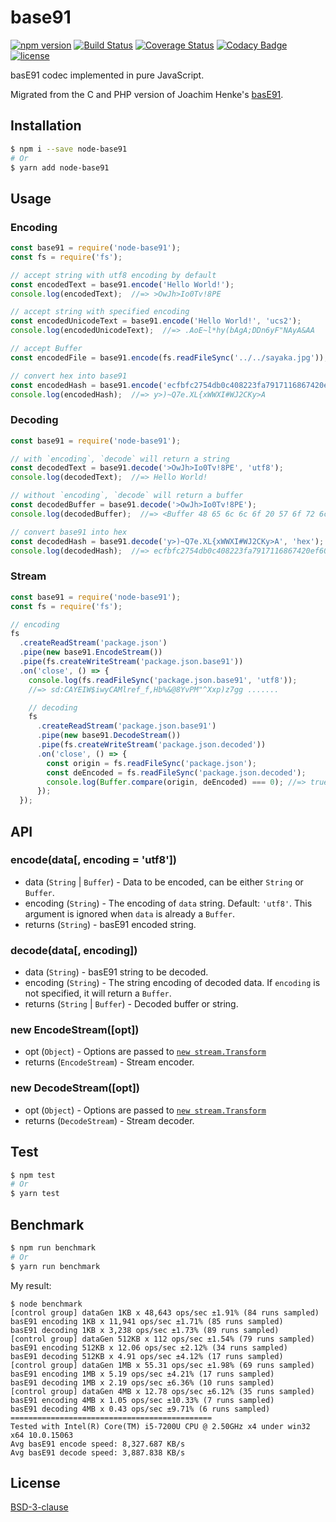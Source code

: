 # base91
[![npm version](https://img.shields.io/npm/v/node-base91.svg?style=flat)](https://www.npmjs.com/package/node-base91)
[![Build Status](https://img.shields.io/travis/Equim-chan/base91.svg?style=flat)](https://travis-ci.org/Equim-chan/base91)
[![Coverage Status](https://img.shields.io/coveralls/Equim-chan/base91.svg?style=flat)](https://coveralls.io/github/Equim-chan/base91?branch=master)
[![Codacy Badge](https://img.shields.io/codacy/grade/9f4a3b6990134a7b9c5fe099dfb41bcd.svg?style=flat)](https://www.codacy.com/app/Equim-chan/base91)
[![license](https://img.shields.io/npm/l/node-base91.svg?style=flat)](https://github.com/Equim-chan/base91/blob/master/LICENSE)

basE91 codec implemented in pure JavaScript.

Migrated from the C and PHP version of Joachim Henke's [basE91](http://base91.sourceforge.net/).

## Installation
```bash
$ npm i --save node-base91
# Or
$ yarn add node-base91
```

## Usage
### Encoding
```js
const base91 = require('node-base91');
const fs = require('fs');

// accept string with utf8 encoding by default
const encodedText = base91.encode('Hello World!');
console.log(encodedText);  //=> >OwJh>Io0Tv!8PE

// accept string with specified encoding
const encodedUnicodeText = base91.encode('Hello World!', 'ucs2');
console.log(encodedUnicodeText);  //=> .AoE~l*hy(bAgA;DDn6yF"NAyA&AA

// accept Buffer
const encodedFile = base91.encode(fs.readFileSync('../../sayaka.jpg'));

// convert hex into base91
const encodedHash = base91.encode('ecfbfc2754db0c408223fa7917116867420ef60d', 'hex');
console.log(encodedHash);  //=> y>)~Q7e.XL{xWWXI#WJ2CKy>A
```

### Decoding
```js
const base91 = require('node-base91');

// with `encoding`, `decode` will return a string
const decodedText = base91.decode('>OwJh>Io0Tv!8PE', 'utf8');
console.log(decodedText);  //=> Hello World!

// without `encoding`, `decode` will return a buffer
const decodedBuffer = base91.decode('>OwJh>Io0Tv!8PE');
console.log(decodedBuffer);  //=> <Buffer 48 65 6c 6c 6f 20 57 6f 72 6c 64 21>

// convert base91 into hex
const decodedHash = base91.decode('y>)~Q7e.XL{xWWXI#WJ2CKy>A', 'hex');
console.log(decodedHash);  //=> ecfbfc2754db0c408223fa7917116867420ef60d
```

### Stream
```js
const base91 = require('node-base91');
const fs = require('fs');

// encoding
fs
  .createReadStream('package.json')
  .pipe(new base91.EncodeStream())
  .pipe(fs.createWriteStream('package.json.base91'))
  .on('close', () => {
    console.log(fs.readFileSync('package.json.base91', 'utf8'));
    //=> sd:CAYEIW$iwyCAMlref_f,Hb%&@8YvPM"^Xxp)z7gg .......

    // decoding
    fs
      .createReadStream('package.json.base91')
      .pipe(new base91.DecodeStream())
      .pipe(fs.createWriteStream('package.json.decoded'))
      .on('close', () => {
        const origin = fs.readFileSync('package.json');
        const deEncoded = fs.readFileSync('package.json.decoded');
        console.log(Buffer.compare(origin, deEncoded) === 0); //=> true
      });
  });
```

## API
### encode(data[, encoding = 'utf8'])
* data (`String` | `Buffer`) - Data to be encoded, can be either `String` or `Buffer`.
* encoding (`String`) - The encoding of `data` string. Default: `'utf8'`. This argument is ignored when `data` is already a `Buffer`.
* returns (`String`) - basE91 encoded string.

### decode(data[, encoding])
* data (`String`) - basE91 string to be decoded.
* encoding (`String`) - The string encoding of decoded data. If `encoding` is not specified, it will return a `Buffer`.
* returns (`String` | `Buffer`) - Decoded buffer or string.

### new EncodeStream([opt])
* opt (`Object`) - Options are passed to [`new stream.Transform`](https://nodejs.org/dist/latest-v7.x/docs/api/stream.html#stream_new_stream_transform_options)
* returns (`EncodeStream`) - Stream encoder.

### new DecodeStream([opt])
* opt (`Object`) - Options are passed to [`new stream.Transform`](https://nodejs.org/dist/latest-v7.x/docs/api/stream.html#stream_new_stream_transform_options)
* returns (`DecodeStream`) - Stream decoder.

## Test
```bash
$ npm test
# Or
$ yarn test
```

## Benchmark
```bash
$ npm run benchmark
# Or
$ yarn run benchmark
```

My result:
```
$ node benchmark
[control group] dataGen 1KB x 48,643 ops/sec ±1.91% (84 runs sampled)
basE91 encoding 1KB x 11,941 ops/sec ±1.71% (85 runs sampled)
basE91 decoding 1KB x 3,238 ops/sec ±1.73% (89 runs sampled)
[control group] dataGen 512KB x 112 ops/sec ±1.54% (79 runs sampled)
basE91 encoding 512KB x 12.06 ops/sec ±2.12% (34 runs sampled)
basE91 decoding 512KB x 4.91 ops/sec ±4.12% (17 runs sampled)
[control group] dataGen 1MB x 55.31 ops/sec ±1.98% (69 runs sampled)
basE91 encoding 1MB x 5.19 ops/sec ±4.21% (17 runs sampled)
basE91 decoding 1MB x 2.19 ops/sec ±6.36% (10 runs sampled)
[control group] dataGen 4MB x 12.78 ops/sec ±6.12% (35 runs sampled)
basE91 encoding 4MB x 1.05 ops/sec ±10.33% (7 runs sampled)
basE91 decoding 4MB x 0.43 ops/sec ±9.71% (6 runs sampled)
=============================================
Tested with Intel(R) Core(TM) i5-7200U CPU @ 2.50GHz x4 under win32 x64 10.0.15063
Avg basE91 encode speed: 8,327.687 KB/s
Avg basE91 decode speed: 3,887.838 KB/s
```

## License
[BSD-3-clause](https://github.com/Equim-chan/base91/blob/master/LICENSE)
